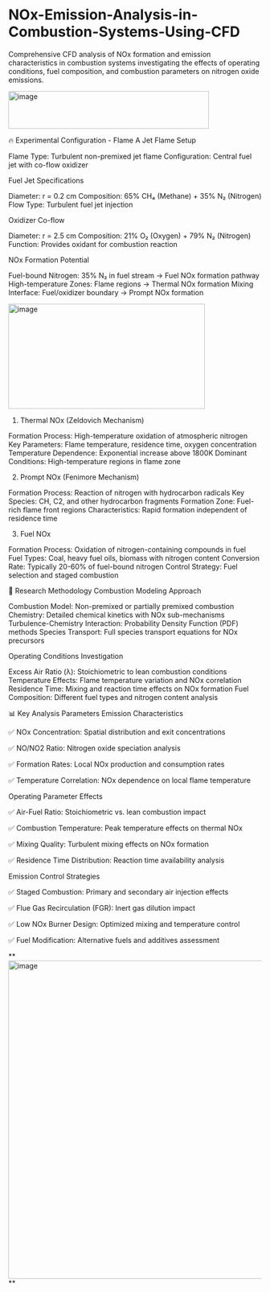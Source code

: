 # NOx-Emission-Analysis-in-Combustion-Systems-Using-CFD
Comprehensive CFD analysis of NOx formation and emission characteristics in combustion systems investigating the effects of operating conditions, fuel composition, and combustion parameters on nitrogen oxide emissions.


<img width="399" height="75" alt="image" src="https://github.com/user-attachments/assets/a344072f-0353-45d6-afa5-367009d32334" />

🔥 Experimental Configuration - Flame A
Jet Flame Setup

Flame Type: Turbulent non-premixed jet flame
Configuration: Central fuel jet with co-flow oxidizer

Fuel Jet Specifications

Diameter: r = 0.2 cm
Composition: 65% CH₄ (Methane) + 35% N₂ (Nitrogen)
Flow Type: Turbulent fuel jet injection

Oxidizer Co-flow

Diameter: r = 2.5 cm
Composition: 21% O₂ (Oxygen) + 79% N₂ (Nitrogen)
Function: Provides oxidant for combustion reaction

NOx Formation Potential

Fuel-bound Nitrogen: 35% N₂ in fuel stream → Fuel NOx formation pathway
High-temperature Zones: Flame regions → Thermal NOx formation
Mixing Interface: Fuel/oxidizer boundary → Prompt NOx formation

<img width="391" height="209" alt="image" src="https://github.com/user-attachments/assets/d9f111a5-17ab-4ea6-a76c-915f49bdbd7d" />


1. Thermal NOx (Zeldovich Mechanism)

Formation Process: High-temperature oxidation of atmospheric nitrogen
Key Parameters: Flame temperature, residence time, oxygen concentration
Temperature Dependence: Exponential increase above 1800K
Dominant Conditions: High-temperature regions in flame zone

2. Prompt NOx (Fenimore Mechanism)

Formation Process: Reaction of nitrogen with hydrocarbon radicals
Key Species: CH, C2, and other hydrocarbon fragments
Formation Zone: Fuel-rich flame front regions
Characteristics: Rapid formation independent of residence time

3. Fuel NOx

Formation Process: Oxidation of nitrogen-containing compounds in fuel
Fuel Types: Coal, heavy fuel oils, biomass with nitrogen content
Conversion Rate: Typically 20-60% of fuel-bound nitrogen
Control Strategy: Fuel selection and staged combustion

🔬 Research Methodology
Combustion Modeling Approach

Combustion Model: Non-premixed or partially premixed combustion
Chemistry: Detailed chemical kinetics with NOx sub-mechanisms
Turbulence-Chemistry Interaction: Probability Density Function (PDF) methods
Species Transport: Full species transport equations for NOx precursors

Operating Conditions Investigation

Excess Air Ratio (λ): Stoichiometric to lean combustion conditions
Temperature Effects: Flame temperature variation and NOx correlation
Residence Time: Mixing and reaction time effects on NOx formation
Fuel Composition: Different fuel types and nitrogen content analysis

📊 Key Analysis Parameters
Emission Characteristics

✅ NOx Concentration: Spatial distribution and exit concentrations

✅ NO/NO2 Ratio: Nitrogen oxide speciation analysis

✅ Formation Rates: Local NOx production and consumption rates

✅ Temperature Correlation: NOx dependence on local flame temperature

Operating Parameter Effects

✅ Air-Fuel Ratio: Stoichiometric vs. lean combustion impact

✅ Combustion Temperature: Peak temperature effects on thermal NOx

✅ Mixing Quality: Turbulent mixing effects on NOx formation

✅ Residence Time Distribution: Reaction time availability analysis

Emission Control Strategies

✅ Staged Combustion: Primary and secondary air injection effects

✅ Flue Gas Recirculation (FGR): Inert gas dilution impact

✅ Low NOx Burner Design: Optimized mixing and temperature control

✅ Fuel Modification: Alternative fuels and additives assessment

**<img width="566" height="633" alt="image" src="https://github.com/user-attachments/assets/bc7bdcc3-8582-4a82-8721-ab071193a20d" />
**

